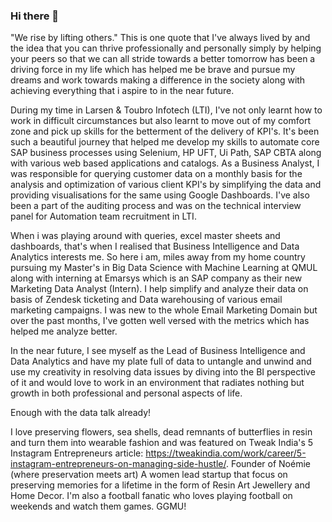 ### Hi there 👋

"We rise by lifting others." This is one quote that I've always lived by and the idea that you can thrive professionally and personally simply by helping your peers so that we can all stride towards a better tomorrow has been a driving force in my life which has helped me be brave and pursue my dreams and work towards making a difference in the society along with achieving everything that i aspire to in the near future. 

During my time in Larsen & Toubro Infotech (LTI), I've not only learnt how to work in difficult circumstances but also learnt to move out of my comfort zone and pick up skills for the betterment of the delivery of KPI's. It's been such a beautiful journey that helped me develop my skills to automate core SAP business processes using Selenium, HP UFT, Ui Path, SAP CBTA along with various web based applications and catalogs. As a Business Analyst, I was responsible for querying customer data on a monthly basis for the analysis and optimization of various client KPI's by simplifying the data and providing visualisations for the same using Google Dashboards. I've also been a part of the auditing process and was on the technical interview panel for Automation team recruitment in LTI. 

When i was playing around with queries, excel master sheets and dashboards, that's when I realised that Business Intelligence and Data Analytics interests me. So here i am, miles away from my home country pursuing my Master's in Big Data Science with Machine Learning at QMUL along with interning at Emarsys which is an SAP company as their new Marketing Data Analyst (Intern). I help simplify and analyze their data on basis of Zendesk ticketing and Data warehousing of various email marketing campaigns. I was new to the whole Email Marketing Domain but over the past months, I've gotten well versed with the metrics which has helped me analyze better.

In the near future, I see myself as the Lead of Business Intelligence and Data Analytics and have my plate full of data to untangle and unwind and use my creativity in resolving data issues by diving into the BI perspective of it and would love to work in an environment that radiates nothing but growth in both professional and personal aspects of life.

Enough with the data talk already! 

I love preserving flowers, sea shells, dead remnants of butterflies in resin and turn them into wearable fashion and was featured on Tweak India's 5 Instagram Entrepreneurs article: https://tweakindia.com/work/career/5-instagram-entrepreneurs-on-managing-side-hustle/. Founder of Noémie (where preservation meets art) A women lead startup that focus on preserving memories for a lifetime in the form of Resin Art Jewellery and Home Decor. 
I'm also a football fanatic who loves playing football on weekends and watch them games. GGMU!

<!--
**BenitaAshley/BenitaAshley** is a ✨ _special_ ✨ repository because its `README.md` (this file) appears on your GitHub profile.

Here are some ideas to get you started:

- 🔭 I’m currently working on ...
- 🌱 I’m currently learning ...
- 👯 I’m looking to collaborate on ...
- 🤔 I’m looking for help with ...
- 💬 Ask me about ...
- 📫 How to reach me: ...
- 😄 Pronouns: ...
- ⚡ Fun fact: ...
-->
